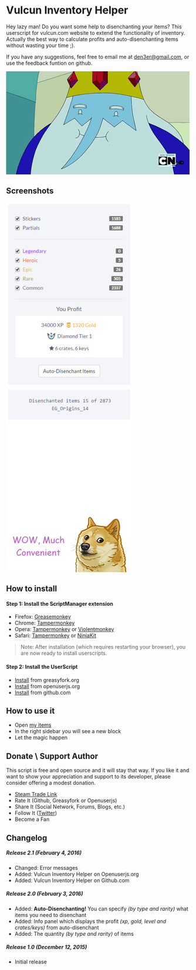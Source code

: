 # Vulcun Inventory Helper
Hey lazy man! Do you want some help to disenchanting your items? This userscript for vulcun.com website to extend the functionality of inventory. Actually the best way to calculate profits and auto-disenchanting items without wasting your time ;).

If you have any suggestions, feel free to email me at den3er@gmail.com, or use the feedback funtion on github.

![](https://raw.githubusercontent.com/Den3er/vulcun-inventory-helper/master/ice-king.gif)

## Screenshots
![](https://raw.githubusercontent.com/Den3er/vulcun-inventory-helper/master/items-filter.png)
![](https://raw.githubusercontent.com/Den3er/vulcun-inventory-helper/master/auto-disenchant.png)

## How to install
#### Step 1: Install the ScriptManager extension
* Firefox: [Greasemonkey](https://addons.mozilla.org/firefox/addon/greasemonkey/)
* Chrome: [Tampermonkey](https://chrome.google.com/webstore/detail/tampermonkey/dhdgffkkebhmkfjojejmpbldmpobfkfo)
* Opera: [Tampermonkey](https://addons.opera.com/en/extensions/details/tampermonkey-beta/) or [Violentmonkey](https://addons.opera.com/fr/extensions/details/violent-monkey/)
* Safari: [Tampermonkey](https://safari.tampermonkey.net/tampermonkey.safariextz) or [NinjaKit](https://github.com/os0x/NinjaKit)

> Note: After installation (which requires restarting your browser), you are now ready to install userscripts.

#### Step 2: Install the UserScript
* [Install](https://greasyfork.org/scripts/14965-vulcun-inventory-helper/code/Vulcun%20Inventory%20Helper.user.js) from greasyfork.org
* [Install]() from openuserjs.org
* [Install]() from github.com

## How to use it
* Open [my items](https://vulcun.com/user/items)
* In the right sidebar you will see a new block
* Let the magic happen

## Donate \ Support Author
This script is free and open source and it will stay that way. If you like it and want to show your appreciation and support to its developer, please consider offering a modest donation.

* [Steam Trade Link](https://steamcommunity.com/tradeoffer/new/?partner=62239945&token=JeENsh5N)
* Rate It (Github, Greasyfork or Openuserjs)
* Share It (Social Network, Forums, Blogs, etc.)
* Follow It ([Twitter](https://twitter.com/isbirdman))
* Become a Fan

## Changelog
##### Release 2.1 (February 4, 2016)
* Changed: Error messages
* Added: Vulcun Inventory Helper on Openuserjs.org
* Added: Vulcun Inventory Helper on Github.com

##### Release 2.0 (February 3, 2016)
* Added: **Auto-Disenchanting!** You can specify *(by type and rarity)* what items you need to disenchant
* Added: Info panel which displays the profit *(xp, gold, level and crates/keys)* from auto-disenchant
* Added: The quantity *(by type and rarity)* of items

##### Release 1.0 (December 12, 2015)
* Initial release

